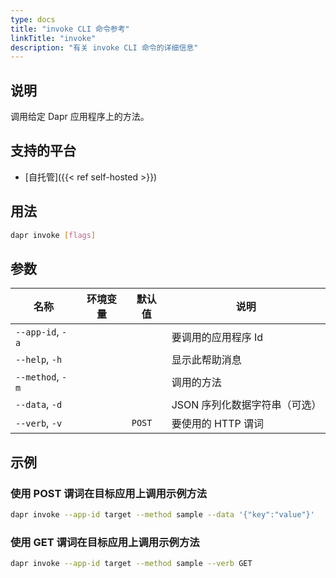 ```yaml
---
type: docs
title: "invoke CLI 命令参考"
linkTitle: "invoke"
description: "有关 invoke CLI 命令的详细信息"
---
```


## 说明

调用给定 Dapr 应用程序上的方法。

## 支持的平台

- [自托管]({{< ref self-hosted >}})

## 用法
```bash
dapr invoke [flags]
```

## 参数

| 名称               | 环境变量 | 默认值    | 说明                |
| ---------------- | ---- | ------ | ----------------- |
| `--app-id`, `-a` |      |        | 要调用的应用程序 Id       |
| `--help`, `-h`   |      |        | 显示此帮助消息           |
| `--method`, `-m` |      |        | 调用的方法             |
| `--data`, `-d`   |      |        | JSON 序列化数据字符串（可选） |
| `--verb`, `-v`   |      | `POST` | 要使用的 HTTP 谓词      |

## 示例

### 使用 POST 谓词在目标应用上调用示例方法
```bash 
dapr invoke --app-id target --method sample --data '{"key":"value"}'
```

### 使用 GET 谓词在目标应用上调用示例方法
```bash
dapr invoke --app-id target --method sample --verb GET
```
